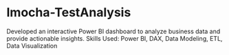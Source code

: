 # Imocha-TestAnalysis
Developed an interactive Power BI dashboard to analyze business data and provide actionable insights. Skills Used: Power BI, DAX, Data Modeling, ETL, Data Visualization
